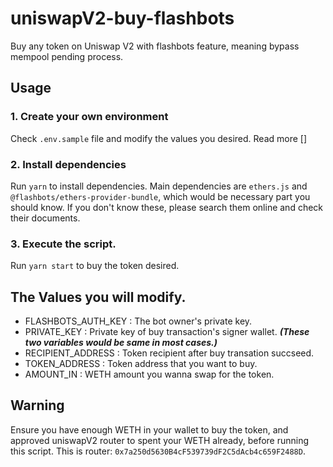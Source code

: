 # uniswapV2-buy-flashbots
Buy any token on Uniswap V2 with flashbots feature, meaning bypass mempool pending process.

## Usage
### 1. Create your own environment
Check `.env.sample` file and modify the values you desired. Read more []

### 2. Install dependencies
Run ```yarn``` to install dependencies. Main dependencies are `ethers.js` and `@flashbots/ethers-provider-bundle`, which would be necessary part you should know. If you don't know these, please search them online and check their documents.

### 3. Execute the script.
Run ```yarn start``` to buy the token desired.

## The Values you will modify.
- FLASHBOTS_AUTH_KEY : The bot owner's private key.
- PRIVATE_KEY : Private key of buy transaction's signer wallet.
  ***(These two variables would be same in most cases.)***
- RECIPIENT_ADDRESS : Token recipient after buy transation succseed.
- TOKEN_ADDRESS : Token address that you want to buy.
- AMOUNT_IN : WETH amount you wanna swap for the token.

## Warning
Ensure you have enough WETH in your wallet to buy the token, and approved uniswapV2 router to spent your WETH already, before running this script. This is router: `0x7a250d5630B4cF539739dF2C5dAcb4c659F2488D`.
